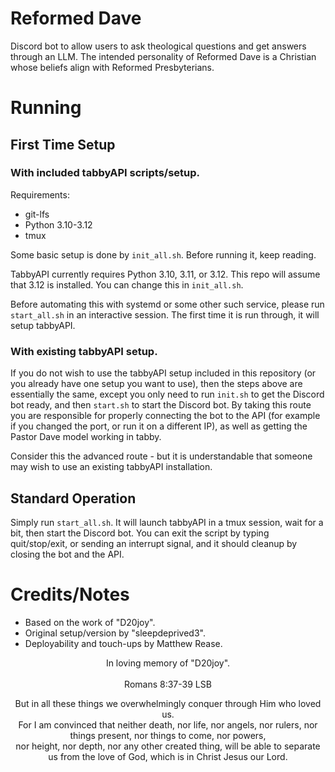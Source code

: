 # Reformed Dave
Discord bot to allow users to ask theological questions and get answers through
an LLM. The intended personality of Reformed Dave is a Christian whose beliefs
align with Reformed Presbyterians.

# Running
## First Time Setup
### With included tabbyAPI scripts/setup.
Requirements:
- git-lfs
- Python 3.10-3.12
- tmux

Some basic setup is done by `init_all.sh`. Before running it, keep reading.

TabbyAPI currently requires Python 3.10, 3.11, or 3.12. This repo will assume
that 3.12 is installed. You can change this in `init_all.sh`.

Before automating this with systemd or some other such service, please run
`start_all.sh` in an interactive session. The first time it is run through, it
will setup tabbyAPI.

### With existing tabbyAPI setup.
If you do not wish to use the tabbyAPI setup included in this repository (or you
already have one setup you want to use), then the steps above are essentially
the same, except you only need to run `init.sh` to get the Discord bot ready,
and then `start.sh` to start the Discord bot. By taking this route you are
responsible for properly connecting the bot to the API (for example if you
changed the port, or run it on a different IP), as well as getting the Pastor
Dave model working in tabby.

Consider this the advanced route - but it is understandable that someone may
wish to use an existing tabbyAPI installation.

## Standard Operation
Simply run `start_all.sh`. It will launch tabbyAPI in a tmux session, wait for a
bit, then start the Discord bot. You can exit the script by typing
quit/stop/exit, or sending an interrupt signal, and it should cleanup by closing
the bot and the API.

# Credits/Notes
- Based on the work of "D20joy".
- Original setup/version by "sleepdeprived3".
- Deployability and touch-ups by Matthew Rease.

<div align="center">
In loving memory of "D20joy".
</div>
<br />
<div align="center">
Romans 8:37-39 LSB

But in all these things we overwhelmingly conquer through Him who loved us.  
For I am convinced that neither death, nor life, nor angels, nor rulers, nor
things present, nor things to come, nor powers,  
nor height, nor depth, nor any other created thing, will be able to separate us
from the love of God, which is in Christ Jesus our Lord.
</div>
